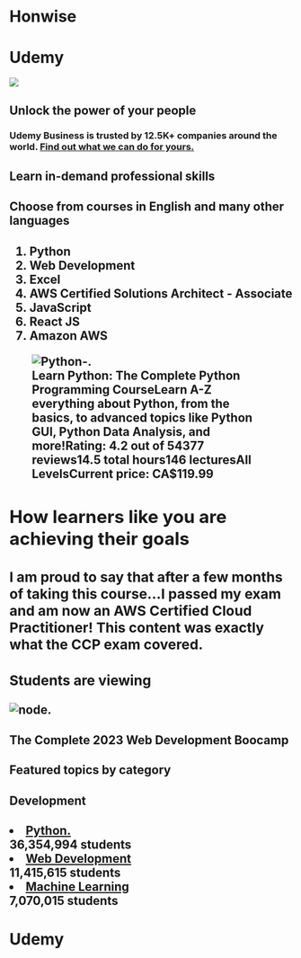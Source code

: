 # Honwise
 <html>
  <body>
    <main>
      <h1>Udemy</h1>
      <section>
     <p><img src="C:\Users\Ademide\Documents\2023\January\Coding Task\Udemy Image.jpg"</p>
      </section>
      <section>
       <h2>Unlock the power of your people</h2>
        <h3>Udemy Business is trusted by 12.5K+ companies around the world. <a target="_blank" href="https://business.udemy.com/request-demo-mx/?ref=ub-hero-banner&locale=en_US&utm_type=mx">Find out what we can do for yours.</a></h3>
        <h1>Learn in-demand professional skills</h1>
        <h2>Choose from courses in English and many other languages<h2>
            <ol>
                <li><strong>Python</li></strong></li>
                <li><strong>Web Development</strong></li>
                <li><strong>Excel</strong></li>
                <li><strong></strong>AWS Certified Solutions Architect - Associate</strong></li>
                <li><strong>JavaScript</strong></li>
                <li><strong>React JS</strong></li>
                <li><strong>Amazon AWS</strong></li>
                </ol>
               <figure>
              <img src="C:\Users\Ademide\Documents\2023\January\Coding Task\Python-.png" alt="Python-."></a>
                <figcaption><strong>Learn Python: The Complete Python Programming CourseLearn A-Z everything about Python, from the basics, to advanced topics like Python GUI, Python Data Analysis, and more!Rating: 4.2 out of 54377 reviews14.5 total hours146 lecturesAll LevelsCurrent price: CA$119.99</strong></figcaption>  
              </figure>  
              <section>
              <h2>How learners like you are achieving their goals</h2>
              <h3>I am proud to say that after a few months of taking this course...<strong>I passed my exam and am now an AWS Certified Cloud Practitioner!</strong> This content was exactly what the CCP exam covered.</h3>
            </section>  
            <section>
                <h3>Students are viewing</h3>
                <img src="C:\Users\Ademide\Documents\2023\January\Coding Task\Node.jpg" alt="node.">
                <h4>The Complete 2023 Web Development Boocamp</h4>
                </section>  
                <section>
                    <h>Featured topics by category</h>
                <h4>Development</h4>
                    <li><a target="_blank" href="https://www.udemy.com/topic/python/">Python.</a></li>
                    36,354,994 students
                    <li><a target="_blank" href="https://www.udemy.com/topic/web-development/">Web Development</a></li>
                    11,415,615 students
                   <li><a target="_blank" href="https://www.udemy.com/topic/Machine-Learning/">Machine Learning</a></li>
                    7,070,015 students
                </section>
            </main>
            <h1>Udemy</h1>
  </body>
 </html>
